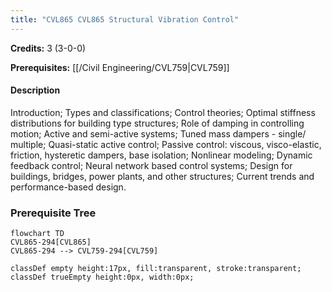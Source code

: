 ```yaml
---
title: "CVL865 CVL865 Structural Vibration Control"
---
```

**Credits:** 3 (3-0-0)

**Prerequisites:** [[/Civil Engineering/CVL759|CVL759]]

#### Description
Introduction; Types and classifications; Control theories; Optimal stiffness distributions for building type structures; Role of damping in controlling motion; Active and semi-active systems; Tuned mass dampers - single/ multiple; Quasi-static active control; Passive control: viscous, visco-elastic, friction, hysteretic dampers, base isolation; Nonlinear modeling; Dynamic feedback control; Neural network based control systems; Design for buildings, bridges, power plants, and other structures; Current trends and performance-based design.

### Prerequisite Tree

```mermaid
flowchart TD
CVL865-294[CVL865]
CVL865-294 --> CVL759-294[CVL759]

classDef empty height:17px, fill:transparent, stroke:transparent;
classDef trueEmpty height:0px, width:0px;
```